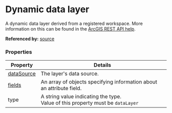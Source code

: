 # Dynamic data layer

A dynamic data layer derived from a registered workspace. More information on this can be found in the [ArcGIS REST API help](http://resources.arcgis.com/en/help/rest/apiref/layersource.html).

**Referenced by:** [source](source.md)

### Properties

| Property | Details
| --- | ---
| [dataSource](dataSource.md) | The layer's data source.
| [fields](field.md) | An array of objects specifying information about an attribute field.
| type | A string value indicating the type.<br>Value of this property must be `dataLayer`




